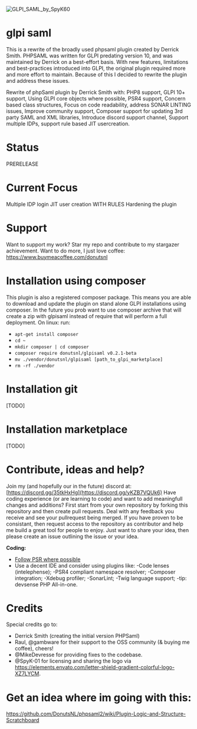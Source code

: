 ![GLPI_SAML_by_SpyK60](https://github.com/DonutsNL/glpisaml/assets/97617761/8beb0ec4-ec57-4ec6-8cd6-bc441bef34f4)

# glpi saml
This is a rewrite of the broadly used phpsaml plugin created by Derrick Smith. PHPSAML was written for GLPI predating version 10, and was maintained by Derrick on a best-effort basis. With new features, limitations and best-practices introduced into GLPI, the original plugin required more and more effort to maintain. Because of this I decided to rewrite the plugin and address these issues. 

Rewrite of phpSaml plugin by Derrick Smith with: PHP8 support, GLPI 10+ support, Using GLPI core objects where possible, PSR4 support, Concern based class structures, Focus on code readability, address SONAR LINTING issues, Improve community support, Composer support for updating 3rd party SAML and XML libraries, Introduce discord support channel, Support multiple IDPs, support rule based JIT usercreation.

# Status
PRERELEASE

# Current Focus
Multiple IDP login
JIT user creation WITH RULES
Hardening the plugin

# Support
Want to support my work?
Star my repo and contribute to my stargazer achievement. 
Want to do more, I just love coffee: https://www.buymeacoffee.com/donutsnl

# Installation using composer
This plugin is also a registered composer package. This means you are able to download and update the plugin on stand alone GLPI installations using composer. In the future you prob want to use composer archive that will create a zip with glpisaml instead of require that will perform a full deployment.
On linux: run: 
- `apt-get install composer`
- `cd ~`
- `mkdir composer | cd composer`
- `composer require donutsnl/glpisaml v0.2.1-beta`
- `mv ./vendor/donutsnl/glpisaml [path_to_glpi_marketplace]`
- `rm -rf ./vendor`

# Installation git
[TODO]

# Installation marketplace
[TODO]

# Contribute, ideas and help?
Join my (and hopefully our in the future) discord at: [https://discord.gg/35tkHxHg](https://discord.gg/yKZB7VQUk6)
Have coding experience (or are learning to code) and want to add meaningfull changes and additions? First start from your own repository by forking this repository and then create pull requests. Deal with any feedback you receive and see your pullrequest being merged. If you have proven to be consistant, then request access to the repository as contributor and help me build a great tool for people to enjoy. Just want to share your idea, then please create an issue outlining the issue or your idea.

**Coding:**
- [Follow PSR where possible](https://www.php-fig.org/psr/)
- Use a decent IDE and consider using plugins like:
    -Code lenses (intelephense);
    -PSR4 compliant namespace resolver;
    -Composer integration;
    -Xdebug profiler;
    -SonarLint;
    -Twig language support;
    -tip: devsense PHP All-in-one.

# Credits
Special credits go to:
- Derrick Smith (creating the initial version PHPSaml)
- Raul, @gambware for their support to the OSS community (& buying me coffee), cheers!
- @MikeDevresse for providing fixes to the codebase.
- @SpyK-01 for licensing and sharing the logo via https://elements.envato.com/letter-shield-gradient-colorful-logo-XZ7LYCM.

# Get an idea where im going with this:
https://github.com/DonutsNL/phpsaml2/wiki/Plugin-Logic-and-Structure-Scratchboard
